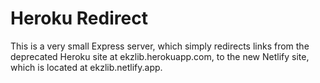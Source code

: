 # Heroku Redirect

This is a very small Express server, which simply redirects links from the
deprecated Heroku site at ekzlib.herokuapp.com, to the new Netlify site, which
is located at ekzlib.netlify.app.
